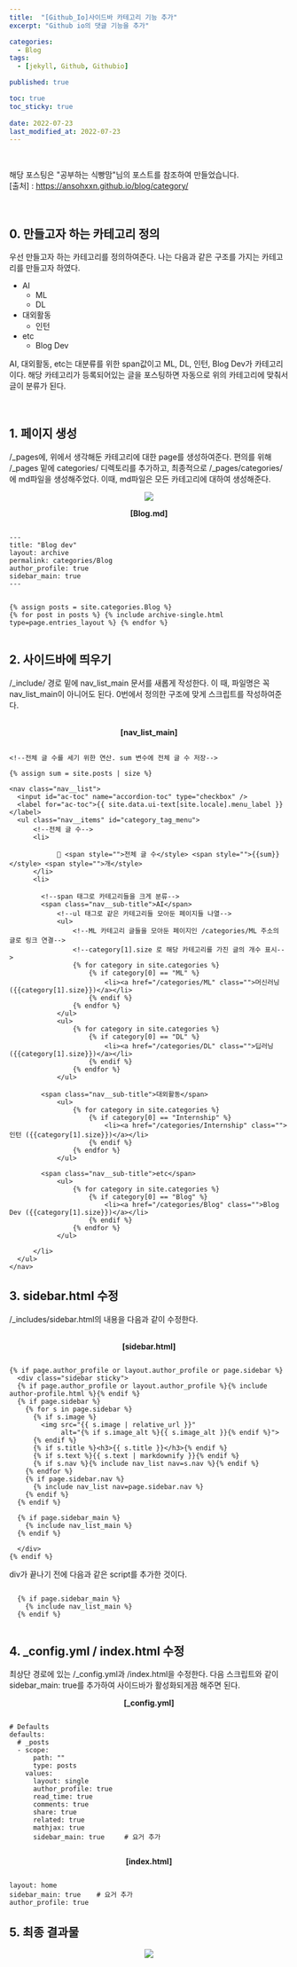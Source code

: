 ```yaml
---
title:  "[Github_Io]사이드바 카테고리 기능 추가"
excerpt: "Github io의 댓글 기능을 추가"

categories:
  - Blog
tags:
  - [jekyll, Github, Githubio]

published: true

toc: true
toc_sticky: true
 
date: 2022-07-23
last_modified_at: 2022-07-23
---
```


<br>

해당 포스팅은 "공부하는 식빵맘"님의 포스트를 참조하여 만들었습니다.<br>
[출처] : https://ansohxxn.github.io/blog/category/

<br>

## 0. 만들고자 하는 카테고리 정의
우선 만들고자 하는 카테고리를 정의하여준다. 
나는 다음과 같은 구조를 가지는 카테고리를 만들고자 하였다.

- AI
  - ML
  - DL
- 대외활동
  - 인턴
- etc
  - Blog Dev


AI, 대외활동, etc는 대분류를 위한 span값이고 ML, DL, 인턴, Blog Dev가 카테고리이다. 
해당 카테고리가 등록되어있는 글을 포스팅하면 자동으로 위의 카테고리에 맞춰서 글이 분류가 된다.

<br>

## 1. 페이지 생성

/_pages에, 위에서 생각해둔 카테고리에 대한 page를 생성하여준다.
편의를 위해 /_pages 밑에 categories/ 디렉토리를 추가하고, 최종적으로 /_pages/categories/에 md파일을 생성해주었다. 
이때, md파일은 모든 카테고리에 대하여 생성해준다. 

<p align="center"><image src="https://user-images.githubusercontent.com/84084372/180470639-79db7a0d-2d5d-4b05-995a-f5d07687c9c9.png">

<br>
  
<div align="center">  
  <Strong>[Blog.md]</Strong>
</div>  
  
```

---
title: "Blog dev"
layout: archive
permalink: categories/Blog
author_profile: true
sidebar_main: true
---


{% assign posts = site.categories.Blog %}
{% for post in posts %} {% include archive-single.html type=page.entries_layout %} {% endfor %}
  
```  

## 2. 사이드바에 띄우기
/_include/ 경로 밑에 nav_list_main 문서를 새롭게 작성한다. 
이 때, 파일명은 꼭 nav_list_main이 아니어도 된다. 
0번에서 정의한 구조에 맞게 스크립트를 작성하여준다.

<br>

<div align="center">  
  <Strong>[nav_list_main]</Strong>
</div>  

```

<!--전체 글 수를 세기 위한 연산. sum 변수에 전체 글 수 저장-->

{% assign sum = site.posts | size %}

<nav class="nav__list">
  <input id="ac-toc" name="accordion-toc" type="checkbox" />
  <label for="ac-toc">{{ site.data.ui-text[site.locale].menu_label }}</label>
  <ul class="nav__items" id="category_tag_menu">
      <!--전체 글 수-->
      <li>
      
            📂 <span style="">전체 글 수</style> <span style="">{{sum}}</style> <span style="">개</style> 
      </li>
      <li>
      
        <!--span 태그로 카테고리들을 크게 분류-->
        <span class="nav__sub-title">AI</span>
            <!--ul 태그로 같은 카테고리들 모아둔 페이지들 나열-->
            <ul>
                <!--ML 카테고리 글들을 모아둔 페이지인 /categories/ML 주소의 글로 링크 연결-->
                <!--category[1].size 로 해당 카테고리를 가진 글의 개수 표시--> 
                {% for category in site.categories %}
                    {% if category[0] == "ML" %}
                        <li><a href="/categories/ML" class="">머신러닝 ({{category[1].size}})</a></li>
                    {% endif %}
                {% endfor %}
            </ul>
            <ul>
                {% for category in site.categories %}
                    {% if category[0] == "DL" %}
                        <li><a href="/categories/DL" class="">딥러닝 ({{category[1].size}})</a></li>
                    {% endif %}
                {% endfor %}
            </ul>
            
        <span class="nav__sub-title">대외활동</span>
            <ul>
                {% for category in site.categories %}
                    {% if category[0] == "Internship" %}
                        <li><a href="/categories/Internship" class="">인턴 ({{category[1].size}})</a></li>
                    {% endif %}
                {% endfor %}
            </ul>
            
        <span class="nav__sub-title">etc</span>
            <ul>
                {% for category in site.categories %}
                    {% if category[0] == "Blog" %}
                        <li><a href="/categories/Blog" class="">Blog Dev ({{category[1].size}})</a></li>
                    {% endif %}
                {% endfor %}
            </ul>            
            
      </li>
  </ul>
</nav>

```

## 3. sidebar.html 수정
/_includes/sidebar.html의 내용을 다음과 같이 수정한다.

<br>

<div align="center">  
  <Strong>[sidebar.html]</Strong>
</div>  

```

{% if page.author_profile or layout.author_profile or page.sidebar %}
  <div class="sidebar sticky">
  {% if page.author_profile or layout.author_profile %}{% include author-profile.html %}{% endif %}
  {% if page.sidebar %}
    {% for s in page.sidebar %}
      {% if s.image %}
        <img src="{{ s.image | relative_url }}"
             alt="{% if s.image_alt %}{{ s.image_alt }}{% endif %}">
      {% endif %}
      {% if s.title %}<h3>{{ s.title }}</h3>{% endif %}
      {% if s.text %}{{ s.text | markdownify }}{% endif %}
      {% if s.nav %}{% include nav_list nav=s.nav %}{% endif %}
    {% endfor %}
    {% if page.sidebar.nav %}
      {% include nav_list nav=page.sidebar.nav %}
    {% endif %}
  {% endif %}

  {% if page.sidebar_main %}
    {% include nav_list_main %}
  {% endif %}

  </div>
{% endif %}

```

div가 끝나기 전에 다음과 같은 script를 추가한 것이다.

```

  {% if page.sidebar_main %}
    {% include nav_list_main %}
  {% endif %}
  
```  

## 4. _config.yml / index.html 수정
최상단 경로에 있는 /_config.yml과 /index.html을 수정한다. 
다음 스크립트와 같이 sidebar_main: true를 추가하여 사이드바가 활성화되게끔 해주면 된다.

<div align="center">  
  <Strong>[_config.yml]</Strong>
</div>  

```

# Defaults
defaults:
  # _posts
  - scope:
      path: ""
      type: posts
    values:
      layout: single
      author_profile: true
      read_time: true
      comments: true
      share: true
      related: true
      mathjax: true
      sidebar_main: true     # 요거 추가
      
```

<div align="center">  
  <Strong>[index.html]</Strong>
</div>  

```

layout: home
sidebar_main: true    # 요거 추가
author_profile: true

```

## 5. 최종 결과물

<p align="center"><image src="https://user-images.githubusercontent.com/84084372/180473732-1f6864ec-cba5-4223-a3a9-8d02119de4bc.png">

